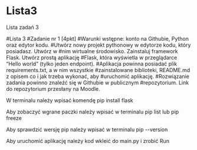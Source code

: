 # Lista3
Lista zadań 3

#Lista 3
#Zadanie nr 1 [4pkt]
#Warunki wstępne: konto na Githubie, Python oraz edytor kodu.
#Utwórz nowy projekt pythonowy w edytorze kodu, który posiadasz. Utwórz w
#nim wirtualne środowisko. Zainstaluj framework Flask. Utwórz prostą aplikację
#Flask, która wyświetla w przeglądarce “Hello world” (tylko jeden endpoint).
#Aplikacja powinna posiadać plik requirements.txt, a w nim wszystkie
#zainstalowane biblioteki, README.md z opisem co i jak trzeba wykonać, aby
#uruchomić aplikację.
#Rozwiązanie zadania powinno znaleźć się w Githubie w publicznym
#repozytorium. Link do repozytorium przesłany na Moodle. 

W terminalu należy wpisać komendę 
pip install flask

Aby zobaczyć wgrane paczki należy wpisać w terminalu
pip list lub pip freeze

Aby sprawdzić wersję pip należy wpisać w terminalu
pip --version

Aby uruchomić aplikację należy kod wkleić do main.py i zrobić Run
